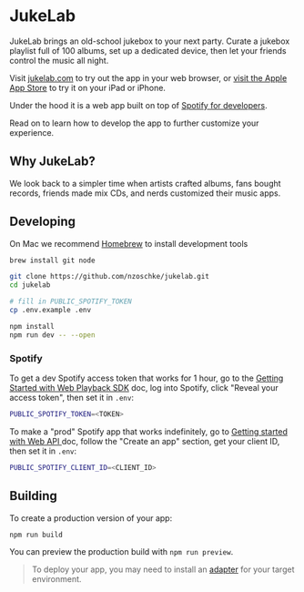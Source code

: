 # JukeLab

JukeLab brings an old-school jukebox to your next party. Curate a jukebox playlist full of 100 albums, set up a dedicated device, then let your friends control the music all night.

Visit [jukelab.com](https://jukelab.com/jukebox) to try out the app in your web browser, or [visit the Apple App Store](https://apps.apple.com/app/id1480787158) to try it on your iPad or iPhone.

Under the hood it is a web app built on top of [Spotify for developers](https://developer.spotify.com/).

Read on to learn how to develop the app to further customize your experience.

## Why JukeLab?

We look back to a simpler time when artists crafted albums, fans bought records, friends made mix CDs, and nerds customized their music apps.

## Developing

On Mac we recommend [Homebrew](https://brew.sh/) to install development tools

```bash
brew install git node

git clone https://github.com/nzoschke/jukelab.git
cd jukelab

# fill in PUBLIC_SPOTIFY_TOKEN
cp .env.example .env

npm install
npm run dev -- --open
```

### Spotify

To get a dev Spotify access token that works for 1 hour, go to the [Getting Started with Web Playback SDK](https://developer.spotify.com/documentation/web-playback-sdk/tutorials/getting-started) doc, log into Spotify, click "Reveal your access token", then set it in `.env`:

```bash
PUBLIC_SPOTIFY_TOKEN=<TOKEN>
```

To make a "prod" Spotify app that works indefinitely, go to [Getting started with Web API
](https://developer.spotify.com/documentation/web-api/tutorials/getting-started) doc, follow the "Create an app" section, get your client ID, then set it in `.env`:

```bash
PUBLIC_SPOTIFY_CLIENT_ID=<CLIENT_ID>
```

## Building

To create a production version of your app:

```bash
npm run build
```

You can preview the production build with `npm run preview`.

> To deploy your app, you may need to install an [adapter](https://kit.svelte.dev/docs/adapters) for your target environment.
